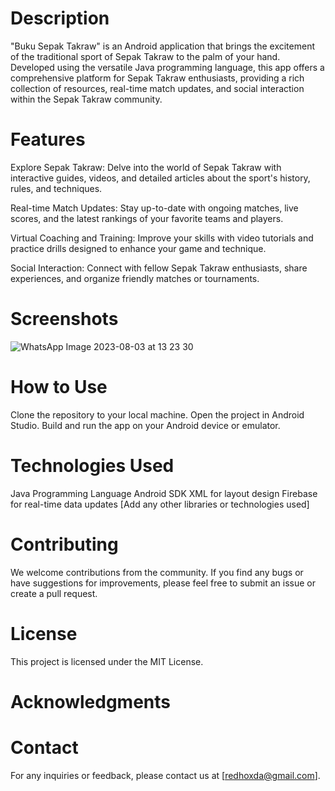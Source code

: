 # Description
"Buku Sepak Takraw" is an Android application that brings the excitement of the traditional sport of Sepak Takraw to the palm of your hand. Developed using the versatile Java programming language, this app offers a comprehensive platform for Sepak Takraw enthusiasts, providing a rich collection of resources, real-time match updates, and social interaction within the Sepak Takraw community.

# Features
Explore Sepak Takraw: Delve into the world of Sepak Takraw with interactive guides, videos, and detailed articles about the sport's history, rules, and techniques.

Real-time Match Updates: Stay up-to-date with ongoing matches, live scores, and the latest rankings of your favorite teams and players.

Virtual Coaching and Training: Improve your skills with video tutorials and practice drills designed to enhance your game and technique.

Social Interaction: Connect with fellow Sepak Takraw enthusiasts, share experiences, and organize friendly matches or tournaments.

# Screenshots
![WhatsApp Image 2023-08-03 at 13 23 30](https://github.com/redhoxd/App-SepakTakraw-SilviAryanti/assets/38489058/23a14e0e-8ba3-4a45-af0b-f894126263dd)

# How to Use
Clone the repository to your local machine.
Open the project in Android Studio.
Build and run the app on your Android device or emulator.

# Technologies Used
Java Programming Language
Android SDK
XML for layout design
Firebase for real-time data updates
[Add any other libraries or technologies used]
# Contributing
We welcome contributions from the community. If you find any bugs or have suggestions for improvements, please feel free to submit an issue or create a pull request.

# License
This project is licensed under the MIT License.

# Acknowledgments

# Contact
For any inquiries or feedback, please contact us at [redhoxda@gmail.com].

